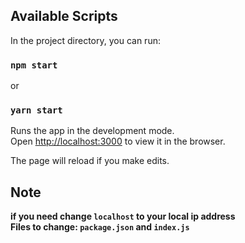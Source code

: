 ## Available Scripts

In the project directory, you can run:

### `npm start`
or
### `yarn start`

Runs the app in the development mode.<br />
Open [http://localhost:3000](http://localhost:3000) to view it in the browser.

The page will reload if you make edits.<br />

## Note

**if you need change `localhost` to your local ip address**<br />
**Files to change: `package.json` and `index.js`**

